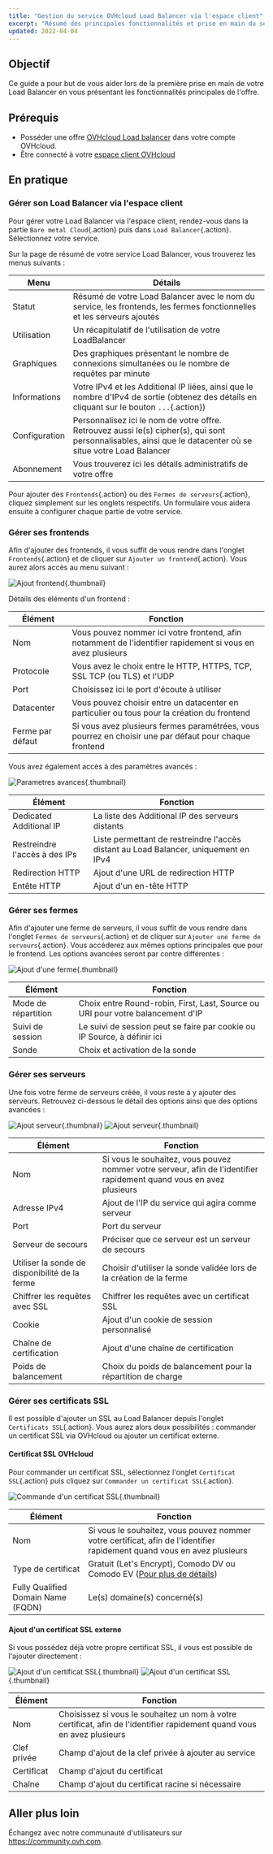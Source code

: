 ```yaml
---
title: "Gestion du service OVHcloud Load Balancer via l'espace client"
excerpt: "Résumé des principales fonctionnalités et prise en main du service Load Balancer via l'espace client OVHcloud"
updated: 2022-04-04
---
```


## Objectif

Ce guide a pour but de vous aider lors de la première prise en main de votre Load Balancer en vous présentant les fonctionnalités principales de l'offre.

## Prérequis

- Posséder une offre [OVHcloud Load balancer](https://www.ovh.com/fr/solutions/load-balancer/) dans votre compte OVHcloud.
- Être connecté à votre [espace client OVHcloud](https://www.ovh.com/auth/?action=gotomanager&from=https://www.ovh.com/fr/&ovhSubsidiary=fr)

## En pratique

### Gérer son Load Balancer via l'espace client

Pour gérer votre Load Balancer via l'espace client, rendez-vous dans la partie `Bare metal Cloud`{.action} puis dans `Load Balancer`{.action}. Sélectionnez votre service.

Sur la page de résumé de votre service Load Balancer, vous trouverez les menus suivants :

|Menu|Détails|
|---|---|
|Statut|Résumé de votre Load Balancer avec le nom du service, les frontends, les fermes fonctionnelles et les serveurs ajoutés|
|Utilisation|Un récapitulatif de l'utilisation de votre LoadBalancer|
|Graphiques|Des graphiques présentant le nombre de connexions simultanées ou le nombre de requêtes par minute|
|Informations|Votre IPv4 et les Additional IP liées, ainsi que le nombre d'IPv4 de sortie (obtenez des détails en cliquant sur le bouton `...`{.action})|
|Configuration|Personnalisez ici le nom de votre offre. Retrouvez aussi le(s) cipher(s), qui sont personnalisables, ainsi que le datacenter où se situe votre Load Balancer|
|Abonnement|Vous trouverez ici les détails administratifs de votre offre|

Pour ajouter des `Frontends`{.action} ou des `Fermes de serveurs`{.action}, cliquez simplement sur les onglets respectifs. Un formulaire vous aidera ensuite à configurer chaque partie de votre service.

### Gérer ses frontends

Afin d'ajouter des frontends, il vous suffit de vous rendre dans l'onglet `Frontends`{.action} et de cliquer sur `Ajouter un frontend`{.action}. Vous aurez alors accès au menu suivant :

![Ajout frontend](images/add_frontend.png){.thumbnail}

Détails des éléments d'un frontend :

|Élément|Fonction|
|---|---|
|Nom|Vous pouvez nommer ici votre frontend, afin notamment de l'identifier rapidement si vous en avez plusieurs |
|Protocole|Vous avez le choix entre le HTTP, HTTPS, TCP, SSL TCP (ou TLS) et l'UDP|
|Port|Choisissez ici le port d'écoute à utiliser|
|Datacenter|Vous pouvez choisir entre un datacenter en particulier ou tous pour la création du frontend|
|Ferme par défaut|Si vous avez plusieurs fermes paramétrées, vous pourrez en choisir une par défaut pour chaque frontend|

Vous avez également accès à des paramètres avancés :

![Parametres avances](images/advanced_frontend.png){.thumbnail}

|Élément|Fonction|
|---|---|
|Dedicated Additional IP|La liste des Additional IP des serveurs distants|
|Restreindre l'accès à des IPs|Liste permettant de restreindre l'accès distant au Load Balancer, uniquement en IPv4|
|Redirection HTTP|Ajout d'une URL de redirection HTTP|
|Entête HTTP|Ajout d'un en-tête HTTP|

### Gérer ses fermes

Afin d'ajouter une ferme de serveurs, il vous suffit de vous rendre dans l'onglet `Fermes de serveurs`{.action} et de cliquer sur `Ajouter une ferme de serveurs`{.action}. Vous accéderez aux mêmes options principales que pour le frontend. Les options avancées seront par contre différentes :

![Ajout d'une ferme](images/advanced_cluster.png){.thumbnail}

|Élément|Fonction|
|---|---|
|Mode de répartition|Choix entre Round-robin, First, Last, Source ou URI pour votre balancement d'IP|
|Suivi de session|Le suivi de session peut se faire par cookie ou IP Source, à définir ici|
|Sonde|Choix et activation de la sonde|

### Gérer ses serveurs

Une fois votre ferme de serveurs créée, il vous reste à y ajouter des serveurs. Retrouvez ci-dessous le détail des options ainsi que des options avancées :

![Ajout serveur](images/add_server.png){.thumbnail}
![Ajout serveur](images/add_server_advanced.png){.thumbnail}

|Élément|Fonction|
|---|---|
|Nom|Si vous le souhaitez, vous pouvez nommer votre serveur, afin de l'identifier rapidement quand vous en avez plusieurs|
|Adresse IPv4|Ajout de l'IP du service qui agira comme serveur|
|Port|Port du serveur|
|Serveur de secours|Préciser que ce serveur est un serveur de secours|
|Utiliser la sonde de disponibilité de la ferme|Choisir d'utiliser la sonde validée lors de la création de la ferme|
|Chiffrer les requêtes avec SSL|Chiffrer les requêtes avec un certificat SSL|
|Cookie|Ajout d'un cookie de session personnalisé|
|Chaîne de certification|Ajout d'une chaîne de certification|
|Poids de balancement|Choix du poids de balancement pour la répartition de charge|

### Gérer ses certificats SSL

Il est possible d'ajouter un SSL au Load Balancer depuis l'onglet `Certificats SSL`{.action}. Vous aurez alors deux possibilités : commander un certificat SSL via OVHcloud ou ajouter un certificat externe.

#### Certificat SSL OVHcloud

Pour commander un certificat SSL, sélectionnez l'onglet `Certificat SSL`{.action} puis cliquez sur `Commander un certificat SSL`{.action}.

![Commande d'un certificat SSL](images/ordering_ssl.png){.thumbnail}

|Élément|Fonction|
|---|---|
|Nom|Si vous le souhaitez, vous pouvez nommer votre certificat, afin de l'identifier rapidement quand vous en avez plusieurs|
|Type de certificat|Gratuit (Let's Encrypt), Comodo DV ou Comodo EV ([Pour plus de détails](https://www.ovhcloud.com/fr/web-hosting/options/ssl/))|
|Fully Qualified Domain Name (FQDN)|Le(s) domaine(s) concerné(s)|

#### Ajout d'un certificat SSL externe

Si vous possédez déjà votre propre certificat SSL, il vous est possible de l'ajouter directement :

![Ajout d'un certificat SSL](images/external_ssl-00.png){.thumbnail}
![Ajout d'un certificat SSL](images/external_ssl.png){.thumbnail}

|Élément|Fonction|
|---|---|
|Nom|Choisissez si vous le souhaitez un nom à votre certificat, afin de l'identifier rapidement quand vous en avez plusieurs|
|Clef privée|Champ d'ajout de la clef privée à ajouter au service|
|Certificat|Champ d'ajout du certificat|
|Chaîne|Champ d'ajout du certificat racine si nécessaire|

## Aller plus loin

Échangez avec notre communauté d'utilisateurs sur <https://community.ovh.com>.
